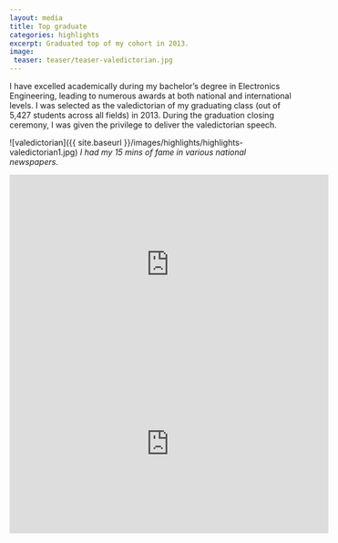 ```yaml
---
layout: media
title: Top graduate
categories: highlights
excerpt: Graduated top of my cohort in 2013.
image:
 teaser: teaser/teaser-valedictorian.jpg
---
```


I have excelled academically during my bachelor’s degree in Electronics Engineering, leading to numerous awards at both national and international levels. I was selected as the valedictorian of my graduating class (out of 5,427 students across all fields) in 2013. During the graduation closing ceremony, I was given the privilege to deliver the valedictorian speech.

![valedictorian]({{ site.baseurl }}/images/highlights/highlights-valedictorian1.jpg)
*I had my 15 mins of fame in various national newspapers.*

<iframe width="560" height="315" src="https://www.youtube.com/embed/7vxuAHmob9I" title="YouTube video player" frameborder="0" allow="accelerometer; autoplay; clipboard-write; encrypted-media; gyroscope; picture-in-picture" allowfullscreen></iframe>

<iframe width="560" height="315" src="https://www.youtube.com/embed/OqyZsLy-afw" title="YouTube video player" frameborder="0" allow="accelerometer; autoplay; clipboard-write; encrypted-media; gyroscope; picture-in-picture" allowfullscreen></iframe>